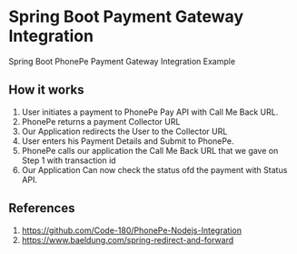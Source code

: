 # Spring Boot Payment Gateway Integration
Spring Boot PhonePe Payment Gateway Integration Example

## How it works
1. User initiates a payment to PhonePe Pay API with Call Me Back URL.
2. PhonePe returns a payment Collector URL
3. Our Application redirects the User to the Collector URL
4. User enters  his Payment Details and Submit to PhonePe.
5. PhonePe calls our application the Call Me Back URL that we gave on Step 1 with transaction id 
6. Our Application Can now check the status ofd the payment with Status API.

## References
1. https://github.com/Code-180/PhonePe-Nodejs-Integration
2. https://www.baeldung.com/spring-redirect-and-forward

